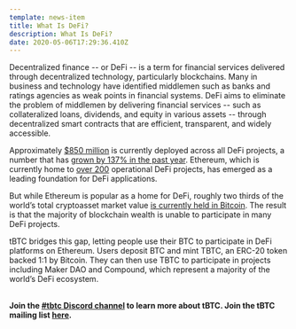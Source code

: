 ```yaml
---
template: news-item
title: What Is DeFi?
description: What Is DeFi?
date: 2020-05-06T17:29:36.410Z
---
```

Decentralized finance -- or DeFi -- is a term for financial services delivered through decentralized technology, particularly blockchains. Many in business and technology have identified middlemen such as banks and ratings agencies as weak points in financial systems. DeFi aims to eliminate the problem of middlemen by delivering financial services -- such as collateralized loans, dividends, and equity in various assets -- through decentralized smart contracts that are efficient, transparent, and widely accessible.



Approximately [$850 million](http://defipulse.com) is currently deployed across all DeFi projects, a number that has [grown by 137% in the past year](https://defirate.com/market-report-2019/). Ethereum, which is currently home to [over 200](https://defiprime.com/ethereum) operational DeFi projects, has emerged as a leading foundation for DeFi applications.



But while Ethereum is popular as a home for DeFi, roughly two thirds of the world’s total cryptoasset market value [is currently held in Bitcoin](https://coinmarketcap.com/charts/). The result is that the majority of blockchain wealth is unable to participate in many DeFi projects.



tBTC bridges this gap, letting people use their BTC to participate in DeFi platforms on Ethereum. Users deposit BTC and mint TBTC, an ERC-20 token backed 1:1 by Bitcoin. They can then use TBTC to participate in projects including Maker DAO and Compound, which represent a majority of the world’s DeFi ecosystem.

**\
Join the [\#tbtc Discord channel](https://chat.tbtc.network) to learn more about tBTC. Join the tBTC mailing list [here](https://tbtc.network/#mailing-list).**
